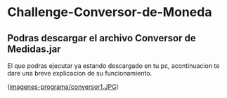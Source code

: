 # Challenge-Conversor-de-Moneda

## Podras descargar el archivo Conversor de Medidas.jar

El que podras ejecutar ya estando descargado en tu pc, acontinuacion te dare una breve explicacion de su funcionamiento.

([imagenes-programa/conversor1.JPG](https://github.com/luisfe82/Challenge-Conversor-de-Moneda/blob/main/imagenes-programa/conversor1.JPG))

